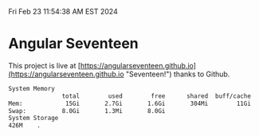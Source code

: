 Fri Feb 23 11:54:38 AM EST 2024

# Angular Seventeen


This project is live at [https://angularseventeen.github.io](https://angularseventeen.github.io "Seventeen!") thanks to Github.

```bash
System Memory
               total        used        free      shared  buff/cache   available
Mem:            15Gi       2.7Gi       1.6Gi       304Mi        11Gi        12Gi
Swap:          8.0Gi       1.3Mi       8.0Gi
System Storage
426M	.
```
